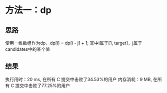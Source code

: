 # 方法一：dp

## 思路

使用一维数组作为dp，dp[i] = dp[i - j] + 1;
其中i属于[1, target]，j属于candidates中的某个值

## 结果

执行用时：20 ms, 在所有 C 提交中击败了34.53%的用户
内存消耗：9 MB, 在所有 C 提交中击败了77.25%的用户